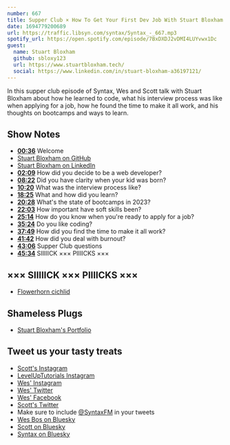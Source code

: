 ```yaml
---
number: 667
title: Supper Club × How To Get Your First Dev Job With Stuart Bloxham
date: 1694779200689
url: https://traffic.libsyn.com/syntax/Syntax_-_667.mp3
spotify_url: https://open.spotify.com/episode/7BxDXDJ2vDMI4LUYvwx1Dc
guest: 
  name: Stuart Bloxham
  github: sbloxy123
  url: https://www.stuartbloxham.tech/
  social: https://www.linkedin.com/in/stuart-bloxham-a36197121/
---
```


In this supper club episode of Syntax, Wes and Scott talk with Stuart Bloxham about how he learned to code, what his interview process was like when applying for a job, how he found the time to make it all work, and his thoughts on bootcamps and ways to learn.

## Show Notes

- **[00:36](#t=00:36)** Welcome
- [Stuart Bloxham on GitHub](https://github.com/sbloxy123)
- [Stuart Bloxham on LinkedIn](https://www.linkedin.com/in/stuart-bloxham-a36197121/?originalSubdomain=uk)
- **[02:09](#t=02:09)** How did you decide to be a web developer?
- **[08:22](#t=08:22)** Did you have clarity when your kid was born?
- **[10:20](#t=10:20)** What was the interview process like?
- **[18:25](#t=18:25)** What and how did you learn?
- **[20:28](#t=20:28)** What's the state of bootcamps in 2023?
- **[22:03](#t=22:03)** How important have soft skills been?
- **[25:14](#t=25:14)** How do you know when you're ready to apply for a job?
- **[35:24](#t=35:24)** Do you like coding?
- **[37:49](#t=37:49)** How did you find the time to make it all work?
- **[41:42](#t=41:42)** How did you deal with burnout?
- **[43:06](#t=43:06)** Supper Club questions
- **[45:34](#t=45:34)** SIIIIICK ××× PIIIICKS ×××

## ××× SIIIIICK ××× PIIIICKS ×××

- [Flowerhorn cichlid](https://en.wikipedia.org/wiki/Flowerhorn_cichlid)

## Shameless Plugs

- [Stuart Bloxham's Portfolio](https://www.stuartbloxham.tech/)

## Tweet us your tasty treats

- [Scott's Instagram](https://www.instagram.com/stolinski/)
- [LevelUpTutorials Instagram](https://www.instagram.com/LevelUpTutorials/)
- [Wes' Instagram](https://www.instagram.com/wesbos/)
- [Wes' Twitter](https://twitter.com/wesbos)
- [Wes' Facebook](https://www.facebook.com/wesbos.developer)
- [Scott's Twitter](https://twitter.com/stolinski)
- Make sure to include [@SyntaxFM](https://twitter.com/SyntaxFM) in your tweets
- [Wes Bos on Bluesky](https://bsky.app/profile/wesbos.com)
- [Scott on Bluesky](https://bsky.app/profile/tolin.ski)
- [Syntax on Bluesky](https://bsky.app/profile/syntax.fm)
